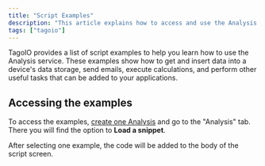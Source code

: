 ```yaml
---
title: "Script Examples"
description: "This article explains how to access and use the Analysis script examples in TagoIO, including a Hello World example with the code that is added to the script editor and sample console output."
tags: ["tagoio"]
---
```

TagoIO provides a list of script examples to help you learn how to use the Analysis service. These examples show how to get and insert data into a device's data storage, send emails, execute calculations, and perform other useful tasks that can be added to your applications.

## Accessing the examples
To access the examples, [create one Analysis](/docs/tagoio/analysis/creating-analysis) and go to the "Analysis" tab. There you will find the option to **Load a snippet**.

After selecting one example, the code will be added to the body of the script screen.

